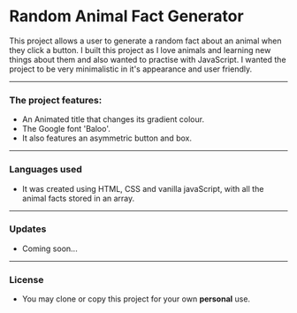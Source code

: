 # Random Animal Fact Generator
This project allows a user to generate a random fact about an animal when they click a button.
I built this project as I love animals and learning new things about them and also wanted to practise with JavaScript.
I wanted the project to be very minimalistic in it's appearance and user friendly.
*****
### The project features:
+ An Animated title that changes its gradient colour.
+ The Google font 'Baloo'.
+ It also features an asymmetric button and box.
-----
### Languages used
+ It was created using HTML, CSS and vanilla javaScript, with all the animal facts stored in an array.
-----
### Updates
+ Coming soon...
***
### License 
+ You may clone or copy this project for your own **personal** use.

